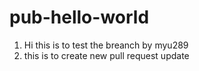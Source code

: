 # pub-hello-world
1. Hi this is to test the breanch by myu289
2. this is to create new pull request update

